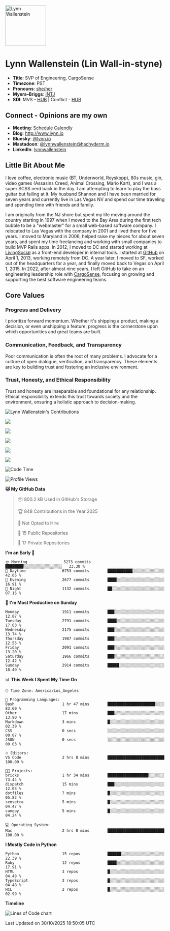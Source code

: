 <img src="https://user-images.githubusercontent.com/2606/58603343-41cfc300-8245-11e9-9777-331a47ceb635.jpg" alt="Lynn Wallenstein" width="128px" align="center" />


# Lynn Wallenstein (Lin Wall-in-styne)

- **Title**: SVP of Engineering, CargoSense
- **Timezone**: PST
- **Pronouns**: [she/her](https://pronouns.org/she-her)
- **Myers–Briggs**: [INTJ](https://www.16personalities.com/intj-personality)
- **SDI**: MVS - [HUB](strength-deployment-inventory.pdf) | Conflict - [HUB](strength-deployment-inventory.pdf)

## Connect - Opinions are my own
- **Meeting**: [Schedule Calendly](https://calendly.com/lynnwallenstein)
- **Blog**: http://www.lynn.io
- **Bluesky**: [@lynn.io](https://bsky.app/profile/lynn.io)
- **Mastadoon**: [@lynnwallenstein@hachyderm.io](https://hachyderm.io/web/@lynnwallenstein)
- **LinkedIn**: [lynnwallenstein](https://www.linkedin.com/in/lynnwallenstein/) 


## Little Bit About Me

I love coffee, electronic music (BT, Underworld, Royskopp), 80s music, gin, video games (Assasins Creed, Animal Crossing, Mario Kart), and I was a super SCSS nerd back in the day. I am attempting to learn to play the bass guitar but failing at it. My husband Shannon and I have been married for seven years and currently live in Las Vegas NV and spend our time traveling and spending time with friends and family.

I am originally from the NJ shore but spent my life moving around the country starting in 1997 when I moved to the Bay Area during the first tech bubble to be a "webmaster" for a small web-based software company. I relocated to Las Vegas with the company in 2001 and lived there for five years. I moved to Maryland in 2006, helped raise my nieces for about seven years, and spent my time freelancing and working with small companies to build MVP Rails apps. In 2012, I moved to DC and started working at [LivingSocial](https://www.livingsocial.com/) as a front-end developer in internal tools. I started at [GitHub](https://www.github.com) on April 1, 2013, working remotely from DC. A year later, I moved to SF, worked out of the headquarters for a year, and finally moved back to Vegas on April 1, 2015. In 2022, after almost nine years, I left GitHub to take on an engineering leadership role with [CargoSense](http://www.cargosense.com), focusing on growing and supporting the best software engineering teams. 

## Core Values

### Progress and Delivery

I prioritize forward momentum. Whether it's shipping a product, making a decision, or even unshipping a feature, progress is the cornerstone upon which opportunities and great teams are built.

### Communication, Feedback, and Transparency

Poor communication is often the root of many problems. I advocate for a culture of open dialogue, verification, and transparency. These elements are key to building trust and fostering an inclusive environment.

### Trust, Honesty, and Ethical Responsibility

Trust and honesty are inseparable and foundational for any relationship. Ethical responsibility extends this trust towards society and the environment, ensuring a holistic approach to decision-making.

<img src="https://raw.githubusercontent.com/lynnwallenstein/lynnwallenstein/main/images/contributions.png" alt="Lynn Wallenstein's Contributions" />

![](http://github-profile-summary-cards.vercel.app/api/cards/profile-details?username=lynnwallenstein&theme=default)

![](http://github-profile-summary-cards.vercel.app/api/cards/repos-per-language?username=lynnwallenstein&theme=default)

![](http://github-profile-summary-cards.vercel.app/api/cards/most-commit-language?username=lynnwallenstein&theme=default)

![](http://github-profile-summary-cards.vercel.app/api/cards/stats?username=lynnwallenstein&theme=default)

![](http://github-profile-summary-cards.vercel.app/api/cards/productive-time?username=lynnwallenstein&theme=default&utcOffset=8)

<!--START_SECTION:waka-->
![Code Time](http://img.shields.io/badge/Code%20Time-176%20hrs%2018%20mins-blue)

![Profile Views](http://img.shields.io/badge/Profile%20Views-2-blue)

**🐱 My GitHub Data** 

> 📦 800.2 kB Used in GitHub's Storage 
 > 
> 🏆 848 Contributions in the Year 2025
 > 
> 🚫 Not Opted to Hire
 > 
> 📜 15 Public Repositories 
 > 
> 🔑 17 Private Repositories 
 > 
**I'm an Early 🐤** 

```text
🌞 Morning                5273 commits        ████████░░░░░░░░░░░░░░░░░   33.30 % 
🌆 Daytime                6753 commits        ███████████░░░░░░░░░░░░░░   42.65 % 
🌃 Evening                2677 commits        ████░░░░░░░░░░░░░░░░░░░░░   16.91 % 
🌙 Night                  1132 commits        ██░░░░░░░░░░░░░░░░░░░░░░░   07.15 % 
```
📅 **I'm Most Productive on Sunday** 

```text
Monday                   1911 commits        ███░░░░░░░░░░░░░░░░░░░░░░   12.07 % 
Tuesday                  2791 commits        ████░░░░░░░░░░░░░░░░░░░░░   17.63 % 
Wednesday                2175 commits        ███░░░░░░░░░░░░░░░░░░░░░░   13.74 % 
Thursday                 1987 commits        ███░░░░░░░░░░░░░░░░░░░░░░   12.55 % 
Friday                   2091 commits        ███░░░░░░░░░░░░░░░░░░░░░░   13.20 % 
Saturday                 1966 commits        ███░░░░░░░░░░░░░░░░░░░░░░   12.42 % 
Sunday                   2914 commits        █████░░░░░░░░░░░░░░░░░░░░   18.40 % 
```


📊 **This Week I Spent My Time On** 

```text
🕑︎ Time Zone: America/Los_Angeles

💬 Programming Languages: 
Bash                     1 hr 47 mins        █████████████████████░░░░   83.60 % 
Other                    17 mins             ███░░░░░░░░░░░░░░░░░░░░░░   13.90 % 
Markdown                 3 mins              █░░░░░░░░░░░░░░░░░░░░░░░░   02.39 % 
CSS                      0 secs              ░░░░░░░░░░░░░░░░░░░░░░░░░   00.07 % 
JSON                     0 secs              ░░░░░░░░░░░░░░░░░░░░░░░░░   00.03 % 

🔥 Editors: 
VS Code                  2 hrs 8 mins        █████████████████████████   100.00 % 

🐱‍💻 Projects: 
bricks                   1 hr 34 mins        ██████████████████░░░░░░░   73.44 % 
dispatch                 15 mins             ███░░░░░░░░░░░░░░░░░░░░░░   12.03 % 
dotfiles                 7 mins              █░░░░░░░░░░░░░░░░░░░░░░░░   05.82 % 
sensetra                 5 mins              █░░░░░░░░░░░░░░░░░░░░░░░░   04.47 % 
canopy                   5 mins              █░░░░░░░░░░░░░░░░░░░░░░░░   04.24 % 

💻 Operating System: 
Mac                      2 hrs 8 mins        █████████████████████████   100.00 % 
```

**I Mostly Code in Python** 

```text
Python                   15 repos            ██████░░░░░░░░░░░░░░░░░░░   22.39 % 
Ruby                     12 repos            ████░░░░░░░░░░░░░░░░░░░░░   17.91 % 
HTML                     3 repos             █░░░░░░░░░░░░░░░░░░░░░░░░   04.48 % 
TypeScript               3 repos             █░░░░░░░░░░░░░░░░░░░░░░░░   04.48 % 
HCL                      2 repos             █░░░░░░░░░░░░░░░░░░░░░░░░   02.99 % 
```



**Timeline**

![Lines of Code chart](https://raw.githubusercontent.com/lynnwallenstein/lynnwallenstein/main/assets/bar_graph.png)


 Last Updated on 30/10/2025 18:50:05 UTC
<!--END_SECTION:waka-->
